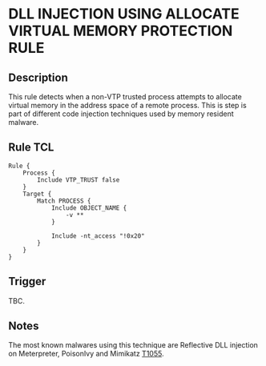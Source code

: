 # DLL INJECTION USING ALLOCATE VIRTUAL MEMORY PROTECTION RULE 

## Description
This rule detects when a non-VTP trusted process attempts to allocate virtual memory in the address space of a remote process. This is step is part of different code injection techniques used by memory resident malware.

## Rule TCL
```
Rule {
    Process {
        Include VTP_TRUST false
    }
    Target {
        Match PROCESS {
            Include OBJECT_NAME {
                -v **
            }

            Include -nt_access "!0x20"
        }
    }
}
```

## Trigger
TBC.

## Notes
The most known malwares using this technique are Reflective DLL injection on Meterpreter, PoisonIvy and Mimikatz [T1055](https://attack.mitre.org/wiki/Technique/T1055).